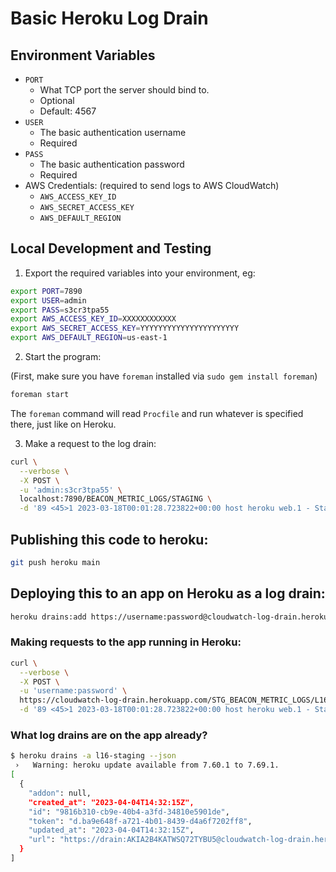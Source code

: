 
# Basic Heroku Log Drain

## Environment Variables

* `PORT`
  * What TCP port the server should bind to.
  * Optional
  * Default: 4567
* `USER`
  * The basic authentication username
  * Required
* `PASS`
  * The basic authentication password
  * Required
* AWS Credentials: (required to send logs to AWS CloudWatch)
  * `AWS_ACCESS_KEY_ID`
  * `AWS_SECRET_ACCESS_KEY`
  * `AWS_DEFAULT_REGION`

## Local Development and Testing

1. Export the required variables into your environment, eg:

```bash
export PORT=7890
export USER=admin
export PASS=s3cr3tpa55
export AWS_ACCESS_KEY_ID=XXXXXXXXXXXX
export AWS_SECRET_ACCESS_KEY=YYYYYYYYYYYYYYYYYYYYYY
export AWS_DEFAULT_REGION=us-east-1
```

2. Start the program:

(First, make sure you have `foreman` installed via `sudo gem install foreman`)

```bash
foreman start
```

The `foreman` command will read `Procfile` and run whatever is specified there, just like on Heroku.

3. Make a request to the log drain:

```bash
curl \
  --verbose \
  -X POST \
  -u 'admin:s3cr3tpa55' \
  localhost:7890/BEACON_METRIC_LOGS/STAGING \
  -d '89 <45>1 2023-03-18T00:01:28.723822+00:00 host heroku web.1 - State changed from down to up'
```

## Publishing this code to heroku:

```bash
git push heroku main
```

## Deploying this to an app on Heroku as a log drain:

```bash
heroku drains:add https://username:password@cloudwatch-log-drain.herokuapp.com/STG_BEACON_METRIC_LOGS/L16 -a l16-staging
```

### Making requests to the app running in Heroku:

```bash
curl \
  --verbose \
  -X POST \
  -u 'username:password' \
  https://cloudwatch-log-drain.herokuapp.com/STG_BEACON_METRIC_LOGS/L16 \
  -d '89 <45>1 2023-03-18T00:01:28.723822+00:00 host heroku web.1 - State changed from down to up'
```

### What log drains are on the app already?

```bash
$ heroku drains -a l16-staging --json
 ›   Warning: heroku update available from 7.60.1 to 7.69.1.
[
  {
    "addon": null,
    "created_at": "2023-04-04T14:32:15Z",
    "id": "9816b310-cb9e-40b4-a3fd-34810e5901de",
    "token": "d.ba9e648f-a721-4b01-8439-d4a6f7202ff8",
    "updated_at": "2023-04-04T14:32:15Z",
    "url": "https://drain:AKIA2B4KATWSQ72TYBU5@cloudwatch-log-drain.herokuapp.com/STG_BEACON_METRIC_LOGS/L16"
  }
]
```
